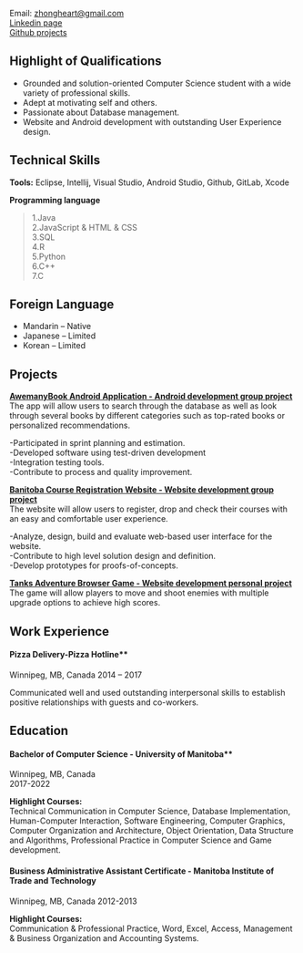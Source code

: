 Email: zhongheart@gmail.com  
[Linkedin page](https://www.linkedin.com/in/zhong-he-16071666/)  
[Github projects](https://github.com/zhong-arch/My-Projects)

## Highlight of Qualifications
- Grounded and solution-oriented Computer Science student with a wide variety of professional skills.   
- Adept at motivating self and others.    
- Passionate about Database management.   
- Website and Android development with outstanding User Experience design.

## Technical Skills
**Tools:**
Eclipse, Intellij, Visual Studio, Android Studio, Github, GitLab, Xcode

**Programming language**
>1.Java  
2.JavaScript & HTML & CSS  
3.SQL  
4.R  
5.Python  
6.C++  
7.C

## Foreign Language  
- Mandarin – Native  
- Japanese – Limited  
- Korean – Limited  

## Projects
**[AwemanyBook Android Application - Android development group project](https://github.com/zhong-arch/My-Projects/tree/main/Book%20info%20Android%20APP)**  
The app will allow users to search through the database as well as look through several books by different categories such as top-rated books or personalized recommendations.

-Participated in sprint planning and estimation.   
-Developed software using test-driven development  
-Integration testing tools.  
-Contribute to process and quality improvement.  

**[Banitoba Course Registration Website - Website development group project](https://github.com/zhong-arch/My-Projects/tree/main/Course%20registration%20website)**  
The website will allow users to register, drop and check their courses with an easy and comfortable user experience.

-Analyze, design, build and evaluate web-based user interface for the website.  
-Contribute to high level solution design and definition.  
-Develop prototypes for proofs-of-concepts.

**[Tanks Adventure Browser Game - Website development personal project](https://github.com/zhong-arch/My-Projects/tree/main/Tanks%20Browser%20Game)**
The game will allow players to move and shoot enemies with multiple upgrade options to achieve high scores.

## Work Experience
#### Pizza Delivery-Pizza Hotline**  
Winnipeg, MB, Canada
2014 – 2017

Communicated well and used outstanding interpersonal skills to establish positive relationships with guests and co-workers.

## Education
#### Bachelor of Computer Science - University of Manitoba**  
Winnipeg, MB, Canada  
2017-2022

**Highlight Courses:**  
Technical Communication in Computer Science, Database Implementation, Human-Computer Interaction, Software Engineering, Computer Graphics, Computer Organization and Architecture, Object Orientation, Data Structure and Algorithms, Professional Practice in Computer Science and Game development.

#### Business Administrative Assistant Certificate - Manitoba Institute of Trade and Technology  
Winnipeg, MB, Canada 
2012-2013

**Highlight Courses:**  
Communication & Professional Practice, Word, Excel, Access, Management & Business Organization and Accounting Systems.

